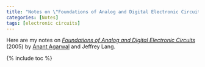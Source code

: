 ```yaml
---
title: "Notes on \"Foundations of Analog and Digital Electronic Circuits\""
categories: [Notes]
tags: [electronic circuits]
---
```


Here are my notes on [*Foundations of Analog and Digital Electronic Circuits*](https://www.amazon.com/dp/1558607358) (2005) by [Anant Agarwal](https://people.csail.mit.edu/agarwal/) and Jeffrey Lang.

{% include toc %}